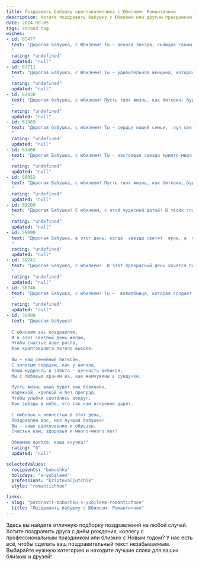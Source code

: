 ```yaml
---
title: Поздравить бабушку криптовалютчика с Юбилеем. Романтичное
description: Хотите поздравить бабушку с Юбилеем или другим праздником? Наш ИИ создаст незабываемое поздравление, а вы обязательно выделитесь среди других.  
date: 2024-09-05
tags: second tag
wishes:
- id: 65477
  text: "Дорогая Бабушка, с Юбилеем! Ты – вечная звезда, сияющая своим светом во вселенной, а твой профессионализм в мире криптовалют – вдохновение для всех, кто держит курс на будущее.  Пусть этот день станет началом новой яркой главы в твоей жизни, наполненной счастьем, любовью и финансовым успехом!
  "
  rating: "undefined"
  updated: "null"
- id: 63711
  text: "Дорогая Бабушка, с Юбилеем! Ты – удивительная женщина, которая, подобно криптовалюте, всегда на пике, на передовой своего времени. Пусть твоя жизнь будет такой же стабильной и прибыльной, как биткойн, и пусть каждый день приносит новые, радостные, как альткоины, события!
  "
  rating: "undefined"
  updated: "null"
- id: 62430
  text: "Дорогая бабушка, с юбилеем! Пусть твоя жизнь, как биткоин, будет стабильно расти, а каждый день приносит новые, яркие эмоции, как запуск новой криптовалюты.  Будь здорова, любима, и пусть твоя мудрость и опыт всегда будут востребованы, как самый ценный актив.
  "
  rating: "undefined"
  updated: "null"
- id: 61969
  text: "Дорогая бабушка, с юбилеем! Ты — сердце нашей семьи,  луч света в нашей жизни. Пусть твоя душа, как самая ценная криптовалюта, будет всегда в надежных руках любви и счастья. Мы гордимся твоей смелостью и мудростью, твоими знаниями и умениями, которые ты так щедро делишься с нами. Желаем тебе долгих лет, благополучия, здоровья и неиссякаемой энергии!
  "
  rating: "undefined"
  updated: "null"
- id: 61460
  text: "Дорогая Бабушка, с юбилеем! Ты - настоящая звезда крипто-мира, сияющая своей мудростью и любовью. Пусть твоя жизнь будет полна радостных моментов, а цифры на твоем счету всегда внушают оптимизм. Мы любим тебя безгранично! 🎉💖
  "
  rating: "undefined"
  updated: "null"
- id: 60952
  text: "Дорогая Бабушка, с юбилеем! Пусть твоя жизнь, как биткоин, будет стабильно расти в цене, а каждый день будет наполнен новыми приключениями, как в мире криптовалют. Ты – настоящая королева цифрового мира, чья мудрость и опыт ценнее любого майнинга. Люблю тебя!
  "
  rating: "undefined"
  updated: "null"
- id: 60209
  text: "Дорогая Бабушка! С юбилеем, с этой чудесной датой! В твоих глазах я вижу столько света, столько любви, столько мудрости... Ты - настоящий пример для подражания, моя опора и источник вдохновения. Твой путь - это история успеха, а ты  - настоящий криптовалютчик жизни, умножающий не только богатство, но и любовь в наших сердцах.
  "
  rating: "undefined"
  updated: "null"
- id: 59990
  text: "Дорогая Бабушка, в этот день, когда  звезды светят  ярче, а  сердце бьется в такт  вселенной, я хочу поздравить  тебя с  юбилеем! Пусть  твоя  жизнь, словно  криптовалюта,  постоянно  растет и приносит плоды,  а  твоя душа  всегда  остается  молодой и  светлой!
  "
  rating: "undefined"
  updated: "null"
- id: 59241
  text: "Дорогая Бабушка, с юбилеем!  В этот прекрасный день хочется пожелать тебе светлых, радостных моментов, как мерцание первых звёзд на небе. Пусть твоя душа, подобно самой надежной криптовалюте, сохраняет свою ценность и стабильность, а сердце всегда бьётся в унисон с молодой,  жизнерадостной музыкой!
  "
  rating: "undefined"
  updated: "null"
- id: 58746
  text: "Дорогая Бабушка, с юбилеем! Ты –  волшебница, которая создает уют и тепло, как самая ценная криптовалюта. Пусть твоя жизнь будет полна радости и любви, а твоя душа – всегда юной и светлой!
  "
  rating: "undefined"
  updated: "null"
- id: 38908
  text: "Дорогая бабушка!
  
  С юбилеем вас поздравляю,
  И в этот светлый день желаю,
  Чтобы счастье ваше росло,
  Как криптовалюта летело высоко.
  
  Вы — наш семейный биткойн,
  С золотым сердцем, как у ангела,
  Ваши мудрость и забота — ценность великая,
  Мы с любовью храним их, как жемчужины в сундучке.
  
  Пусть жизнь ваша будет как блокчейн,
  Надежной, крепкой и без преград,
  Чтобы улыбки светились вокруг,
  Как звёзды в небе, что так нам искренне дарят.
  
  С любовью и нежностью в этот день,
  Поздравляю вас, моя лучшая бабушка!
  Вы — наше вдохновение и образец,
  Счастья вам, здоровья и много-много лет!
  
  Обнимаю крепко, ваша внучка!"
  rating: "0"
  updated: "null"

selectedValues:
  recipients: "babushku"
  holidays: "s-yubileem"
  professions: "kriptovaljutchik"
  style: "romantichnoe"

links:
- slug: "pozdravit-babushku-s-yubileem-romantichnoe"
  title: "Поздравить бабушку с Юбилеем. Романтичное"
---
```


Здесь вы найдете отличную подборку поздравлений на любой случай. 
Хотите поздравить друга с днём рождения, коллегу с профессиональным праздником или близких с Новым годом? У нас есть всё, чтобы сделать ваш поздравительный текст незабываемым. Выбирайте нужную категорию и находите лучшие слова для ваших близких и друзей!
